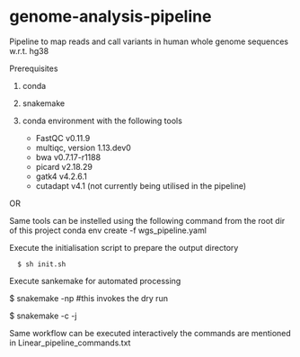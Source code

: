 # genome-analysis-pipeline

Pipeline to map reads and call variants in human whole genome sequences w.r.t. hg38

Prerequisites
1. conda
2. snakemake
3. conda environment with the following tools

    - FastQC v0.11.9
    - multiqc, version 1.13.dev0
    - bwa v0.7.17-r1188
    - picard v2.18.29
    - gatk4 v4.2.6.1
    - cutadapt v4.1 (not currently being utilised in the pipeline)

OR

Same tools can be instelled using the following command from the root dir of this project
conda env create -f wgs_pipeline.yaml


Execute the initialisation script to prepare the output directory

      $ sh init.sh

Execute sankemake for automated processing

$ snakemake -np 		#this invokes the dry run

$ snakemake -c <number of cores> -j <number of parallel jobs to run>

Same workflow can be executed interactively the commands are mentioned in Linear_pipeline_commands.txt